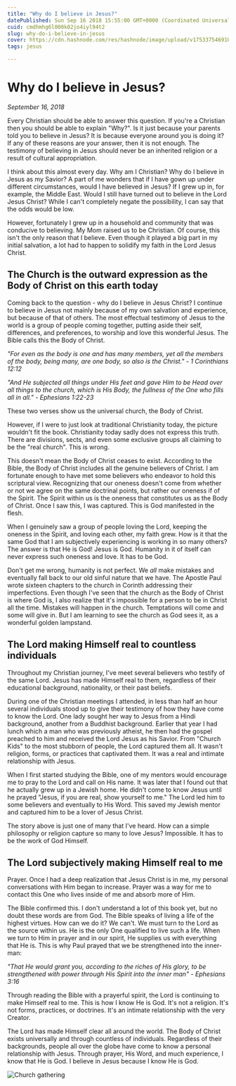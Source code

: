 ```yaml
---
title: "Why do I believe in Jesus?"
datePublished: Sun Sep 16 2018 15:55:00 GMT+0000 (Coordinated Universal Time)
cuid: cmdhmhg6l000k02jo4iyl94t2
slug: why-do-i-believe-in-jesus
cover: https://cdn.hashnode.com/res/hashnode/image/upload/v1753375469103/f5f62392-a98d-41b8-8c1e-30bed66fc6f1.jpeg
tags: jesus

---
```



# Why do I believe in Jesus?

*September 16, 2018*

Every Christian should be able to answer this question. If you're a Christian then you should be able to explain "Why?". Is it just because your parents told you to believe in Jesus? It is because everyone around you is doing it? If any of these reasons are your answer, then it is not enough. The testimony of believing in Jesus should never be an inherited religion or a result of cultural appropriation.

I think about this almost every day. Why am I Christian? Why do I believe in Jesus as my Savior? A part of me wonders that if I have gown up under different circumstances, would I have believed in Jesus? If I grew up in, for example, the Middle East. Would I still have turned out to believe in the Lord Jesus Christ? While I can't completely negate the possibility, I can say that the odds would be low.

However, fortunately I grew up in a household and community that was conducive to believing. My Mom raised us to be Christian. Of course, this isn't the only reason that I believe. Even though it played a big part in my initial salvation, a lot had to happen to solidify my faith in the Lord Jesus Christ.

## The Church is the outward expression as the Body of Christ on this earth today

Coming back to the question - why do I believe in Jesus Christ? I continue to believe in Jesus not mainly because of my own salvation and experience, but because of that of others. The most effectual testimony of Jesus to the world is a group of people coming together, putting aside their self, differences, and preferences, to worship and love this wonderful Jesus. The Bible calls this the Body of Christ.

*"For even as the body is one and has many members, yet all the members of the body, being many, are one body, so also is the Christ." - 1 Corinthians 12:12*

*"And He subjected all things under His feet and gave Him to be Head over all things to the church, which is His Body, the fullness of the One who fills all in all." - Ephesians 1:22-23*

These two verses show us the universal church, the Body of Christ.

However, if I were to just look at traditional Christianity today, the picture wouldn't fit the book. Christianity today sadly does not express this truth. There are divisions, sects, and even some exclusive groups all claiming to be the "real church". This is wrong.

This doesn't mean the Body of Christ ceases to exist. According to the Bible, the Body of Christ includes all the genuine believers of Christ. I am fortunate enough to have met some believers who endeavor to hold this scriptural view. Recognizing that our oneness doesn't come from whether or not we agree on the same doctrinal points, but rather our oneness if of the Spirit. The Spirit within us is the oneness that constitutes us as the Body of Christ. Once I saw this, I was captured. This is God manifested in the flesh.

When I genuinely saw a group of people loving the Lord, keeping the oneness in the Spirit, and loving each other, my faith grew. How is it that the same God that I am subjectively experiencing is working in so many others? The answer is that He is God! Jesus is God. Humanity in it of itself can never express such oneness and love. It has to be God.

Don't get me wrong, humanity is not perfect. We *all* make mistakes and eventually fall back to our old sinful nature that we have. The Apostle Paul wrote sixteen chapters to the church in Corinth addressing their imperfections. Even though I've seen that the church as the Body of Christ is where God is, I also realize that it's impossible for a person to be in Christ all the time. Mistakes will happen in the church. Temptations will come and some will give in. But I am learning to see the church as God sees it, as a wonderful golden lampstand.

## The Lord making Himself real to countless individuals

Throughout my Christian journey, I've meet several believers who testify of the same Lord. Jesus has made Himself real to them, regardless of their educational background, nationality, or their past beliefs.

During one of the Christian meetings I attended, in less than half an hour several individuals stood up to give their testimony of how they have come to know the Lord. One lady sought her way to Jesus from a Hindi background, another from a Buddhist background. Earlier that year I had lunch which a man who was previously atheist, he then had the gospel preached to him and received the Lord Jesus as his Savior. From "Church Kids" to the most stubborn of people, the Lord captured them all. It wasn't religion, forms, or practices that captivated them. It was a real and intimate relationship with Jesus.

When I first started studying the Bible, one of my mentors would encourage me to pray to the Lord and call on His name. It was later that I found out that he actually grew up in a Jewish home. He didn't come to know Jesus until he prayed "Jesus, if you are real, show yourself to me." The Lord led him to some believers and eventually to His Word. This saved my Jewish mentor and captured him to be a lover of Jesus Christ.

The story above is just one of many that I've heard. How can a simple philosophy or religion capture so many to love Jesus? Impossible. It has to be the work of God Himself.

## The Lord subjectively making Himself real to me

Prayer. Once I had a deep realization that Jesus Christ is in me, my personal conversations with Him began to increase. Prayer was a way for me to contact this One who lives inside of me and absorb more of Him.

The Bible confirmed this. I don't understand a lot of this book yet, but no doubt these words are from God. The Bible speaks of living a life of the highest virtues. How can we do it? We can't. We must turn to the Lord as the source within us. He is the only One qualified to live such a life. When we turn to Him in prayer and in our spirit, He supplies us with everything that He is. This is why Paul prayed that we be strengthened into the inner-man:

*"That He would grant you, according to the riches of His glory, to be strengthened with power through His Spirit into the inner man" - Ephesians 3:16*

Through reading the Bible with a prayerful spirit, the Lord is continuing to make Himself real to me. This is how I know He is God. It's not a religion. It's not forms, practices, or doctrines. It's an intimate relationship with the very Creator.

The Lord has made Himself clear all around the world. The Body of Christ exists universally and through countless of individuals. Regardless of their backgrounds, people all over the globe have come to know a personal relationship with Jesus. Through prayer, His Word, and much experience, I know that He is God. I believe in Jesus because I know He is God.

![Church gathering](https://cdn.hashnode.com/res/hashnode/image/upload/v1753375467932/30c49770-083b-450c-9beb-f058321ce071.jpeg)